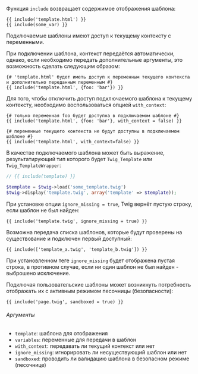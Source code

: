 Функция ```include``` возвращает содержимое отображения шаблона:

```twig
{{ include('template.html') }}
{{ include(some_var) }}
```

Подключаемые шаблоны имеют доступ к текущему контексту с переменными.

При подключении шаблона, контекст передаётся автоматически, однако, если необходимо передать дополнительные аргументы, это возможность сделать следующим образом:

```twig
{# 'template.html' будет иметь доступ к переменным текущего контекста и дополнительно переданным переменным #}
{{ include('template.html', {foo: 'bar'}) }}
```

Для того, чтобы отключить доступ подключаемого шаблона к текущему контексту, необходимо воспользоваться опцией ```with_context```:

```twig
{# только переменная foo будет доступна в подключаемом шаблоне #}
{{ include('template.html', {foo: 'bar'}, with_context = false) }}

{# переменные текущего контекста не будут доступны в подключаемом шаблоне #}
{{ include('template.html', with_context=false) }}
```

В качестве подключаемого шаблона может быть выражение, результатирующий тип которого будет ```Twig_Template``` или ```Twig_TemplateWrapper```:

```php
// {{ include(template) }}

$template = $twig->load('some_template.twig')
$twig->display('template.twig', array('template' => $template));
```

При установке опции ```ignore_missing = true```, Twig вернёт пустую строку, если шаблон не был найден:

```twig
{{ include('template.twig', ignore_missing = true) }}
```

Возможна передача списка шаблонов, которые будут проверены на существование и подключен первый доступный:

```twig
{{ include(['template_a.twig', 'template_b.twig']) }}
```

При установленном теге ```ignore_missing``` будет отображена пустая строка, в противном случае, если ни один шаблон не был найден - выброшено исключение.

Подключая пользовательские шаблоны может возникнуть потребность отображать их с активным режимом песочницы (безопасности):

```twig
{{ include('page.twig', sandboxed = true) }}
```

###### Аргументы

- ```template```: шаблона для отображения
- ```variables```: переменные для передачи в шаблон
- ```with_context```: передавать ли текущий контекст или нет
- ```ignore_missing```: игнорировать ли несуществующий шаблон или нет
- ```sandboxed```: проводить ли валидацию шаблона в безопасном режиме (песочнице)
